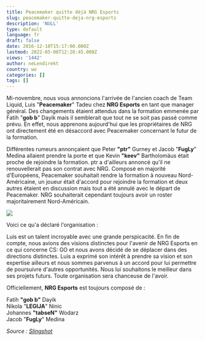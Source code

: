 ```yaml
---
title: Peacemaker quitte déjà NRG Esports
slug: peacemaker-quitte-deja-nrg-esports
description: 'NULL'
type: default
language: fr
draft: false
date: 2016-12-10T15:17:00.000Z
lastmod: 2022-05-06T12:28:45.000Z
views: '1442'
author: neLendirekt
country: wo
categories: []
tags: []
---
```

Mi-novembre, nous vous annoncions l'arrivée de l'ancien coach de Team Liquid, Luis "**Peacemaker**" Tadeu chez **NRG Esports** en tant que manager général. Des changements étaient attendus dans la formation emmenée par Fatih "**gob b**" Dayik mais il semblerait que tout ne se soit pas passé comme prévu. En effet, nous apprenons aujourd'hui que les propriétaires de NRG ont directement été en désaccord avec Peacemaker concernant le futur de la formation.

Différentes rumeurs annonçaient que Peter **"ptr"** Gurney et Jacob "**FugLy**" Medina allaient prendre la porte et que Kevin **"keev"** Bartholomäus était proche de rejoindre la formation. ptr a d'ailleurs annoncé qu'il ne renouvellerait pas son contrat avec NRG. Composé en majorité d'Européens, Peacemaker souhaitait rendre la formation à nouveau Nord-Américaine, un joueur était d'accord pour rejoindre la formation et deux autres étaient en discussion mais tout a été annulé avec le départ de Peacemaker. NRG souhaiterait cependant toujours avoir un roster majoritairement Nord-Américain.

![](/storage/images/582f4fea616a5_14679141109263jpeg)

Voici ce qu'a déclaré l'organisation :

Luis est un talent incroyable avec une grande perspicacité. En fin de compte, nous avions des visions distinctes pour l'avenir de NRG Esports en ce qui concerne CS: GO et nous avons décidé de se déplacer dans des directions distinctes. Luis a exprimé son intérêt à prendre sa vision et son expertise ailleurs et nous sommes parvenus à un accord pour lui permettre de poursuivre d'autres opportunités. Nous lui souhaitons le meilleur dans ses projets futurs. Toute organisation sera chanceuse de l'avoir. 

Officiellement, **NRG Esports** est toujours composé de :

Fatih **"gob b"** Dayik  
Nikola "**LEGIJA**" Ninic  
Johannes **"tabseN"** Wodarz  
Jacob "**FugLy**" Medina

_Source : [Slingshot](https://slingshotesports.com/2016/12/09/dekay-peacemaker-out-as-coachgm-of-nrg-according-to-sources/)_
